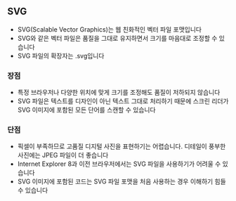 ## SVG

- SVG(Scalable Vector Graphics)는 웹 친화적인 벡터 파일 포맷입니다
- SVG와 같은 벡터 파일은 품질을 그대로 유지하면서 크기를 마음대로 조정할 수 있습니다
- SVG 파일의 확장자는 .svg입니다

### 장점

- 특정 브라우저나 다양한 위치에 맞게 크기를 조정해도 품질이 저하되지 않습니다
- SVG 파일은 텍스트를 디자인이 아닌 텍스트 그대로 처리하기 때문에 스크린 리더가 SVG 이미지에 포함된 모든 단어를 스캔할 수 있습니다

### 단점

- 픽셀이 부족하므로 고품질 디지털 사진을 표현하기는 어렵습니다. 디테일이 풍부한 사진에는 JPEG 파일이 더 좋습니다
- Internet Explorer 8과 이전 브라우저에서는 SVG 파일을 사용하기가 어려울 수 있습니다
- SVG 이미지에 포함된 코드는 SVG 파일 포맷을 처음 사용하는 경우 이해하기 힘들 수 있습니다
